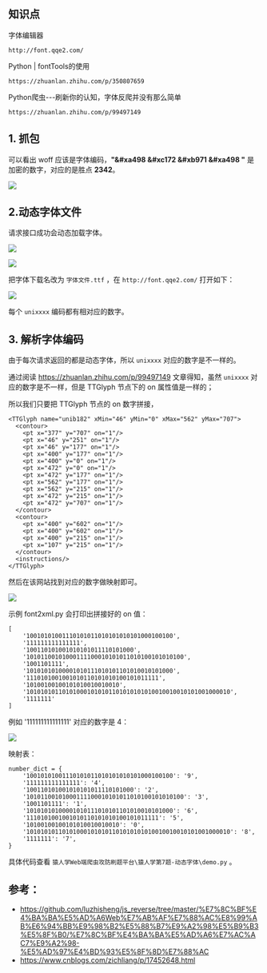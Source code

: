 ## 知识点

字体编辑器

```
http://font.qqe2.com/
```

Python | fontTools的使用

```
https://zhuanlan.zhihu.com/p/350807659
```

Python爬虫---刷新你的认知，字体反爬并没有那么简单

```
https://zhuanlan.zhihu.com/p/99497149
```

## 1. 抓包

可以看出 woff 应该是字体编码，**"&#xa498 &#xc172 &#xb971 &#xa498 "** 是加密的数字，对应的是胜点 **2342**。

![](https://gitee.com/zloooong/image_store/raw/master/img/202501141658704.png)

## 2.动态字体文件

请求接口成功会动态加载字体。

![](https://gitee.com/zloooong/image_store/raw/master/img/202501141727223.png)

![](https://gitee.com/zloooong/image_store/raw/master/img/202501141727675.png)

把字体下载名改为 `字体文件.ttf` ，在 `http://font.qqe2.com/` 打开如下：

![](https://gitee.com/zloooong/image_store/raw/master/img/202501141727117.png)

每个 `unixxxx` 编码都有相对应的数字。

## 3. 解析字体编码

由于每次请求返回的都是动态字体，所以 `unixxxx` 对应的数字是不一样的。

通过阅读 https://zhuanlan.zhihu.com/p/99497149 文章得知，虽然 `unixxxx` 对应的数字是不一样，但是 TTGlyph 节点下的 on 属性值是一样的；

所以我们只要把 TTGlyph 节点的 on 数字拼接，

```
<TTGlyph name="unib182" xMin="46" yMin="0" xMax="562" yMax="707">
  <contour>
    <pt x="377" y="707" on="1"/>
    <pt x="46" y="251" on="1"/>
    <pt x="46" y="177" on="1"/>
    <pt x="400" y="177" on="1"/>
    <pt x="400" y="0" on="1"/>
    <pt x="472" y="0" on="1"/>
    <pt x="472" y="177" on="1"/>
    <pt x="562" y="177" on="1"/>
    <pt x="562" y="215" on="1"/>
    <pt x="472" y="215" on="1"/>
    <pt x="472" y="707" on="1"/>
  </contour>
  <contour>
    <pt x="400" y="602" on="1"/>
    <pt x="400" y="602" on="1"/>
    <pt x="400" y="215" on="1"/>
    <pt x="107" y="215" on="1"/>
  </contour>
  <instructions/>
</TTGlyph>
```

然后在该网站找到对应的数字做映射即可。

![](https://gitee.com/zloooong/image_store/raw/master/img/202501141727117.png)

示例 font2xml.py 会打印出拼接好的 on 值：

```
[
	'10010101001110101011010101010101000100100',
	'111111111111111',
	'100110101001010101011110101000',
	'10101100101000111100010101011010100101010100',
	'1001101111',
	'10101010100001010111010101101010010101000',
	'1110101001001010110101010100101011111',
	'10100100100101010010010010',
	'101010101101010001010101101010101010010010010101001000010',
	'1111111'
]
```

例如 '111111111111111' 对应的数字是 4：

![](https://gitee.com/zloooong/image_store/raw/master/img/202501141718732.png)

映射表：

```
number_dict = {
    '10010101001110101011010101010101000100100': '9',
    '111111111111111': '4',
    '100110101001010101011110101000': '2',
    '10101100101000111100010101011010100101010100': '3',
    '1001101111': '1',
    '10101010100001010111010101101010010101000': '6',
    '1110101001001010110101010100101011111': '5',
    '10100100100101010010010010': '0',
    '101010101101010001010101101010101010010010010101001000010': '8',
    '1111111': '7',
}
```

具体代码查看 `猿人学Web端爬虫攻防刷题平台\猿人学第7题-动态字体\demo.py` 。

## 参考：

- https://github.com/luzhisheng/js_reverse/tree/master/%E7%8C%BF%E4%BA%BA%E5%AD%A6Web%E7%AB%AF%E7%88%AC%E8%99%AB%E6%94%BB%E9%98%B2%E5%88%B7%E9%A2%98%E5%B9%B3%E5%8F%B0/%E7%8C%BF%E4%BA%BA%E5%AD%A6%E7%AC%AC7%E9%A2%98-%E5%AD%97%E4%BD%93%E5%8F%8D%E7%88%AC
- https://www.cnblogs.com/zichliang/p/17452648.html

